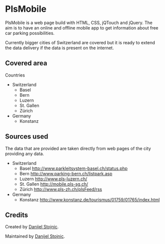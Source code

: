 ﻿PlsMobile
=======

PlsMobile is a web page build with HTML, CSS, jQTouch and jQuery. The aim is to have an online and offline mobile app to get information about free car parking possibilities.

Currently bigger cities of Switzerland are covered but it is ready to extend the data delivery if the data is present on the internet.

Covered area
------------

Countries
- Switzerland
  - Basel
  - Bern
  - Luzern
  - St. Gallen
  - Zürich
- Germany
  - Konstanz

  
Sources used
------------

The data that are provided are taken directly from web pages of the city providing any data.

- Switzerland
  - Basel       http://www.parkleitsystem-basel.ch/status.php
  - Bern        http://www.parking-bern.ch/listpark.asp
  - Luzern      http://www.pls-luzern.ch/
  - St. Gallen  http://mobile.pls-sg.ch/
  - Zürich      http://www.pls-zh.ch/plsFeed/rss
- Germany
  - Konstanz    http://www.konstanz.de/tourismus/01759/01765/index.html

  
Credits
-------

Created by [Danijel Stojnic](http://www.stojnic.com).

Maintained by [Danijel Stojnic](http://www.stojnic.com).
